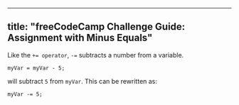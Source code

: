 
---
title: "freeCodeCamp Challenge Guide: Assignment with Minus Equals"
---

Like the `+= operator`, `-=` subtracts a number from a variable.

    myVar = myVar - 5;

will subtract `5` from `myVar`. This can be rewritten as:

    myVar -= 5;
